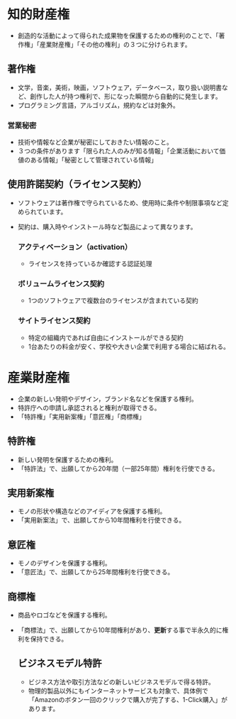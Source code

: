 # 知的財産権
- 創造的な活動によって得られた成果物を保護するための権利のことで、「著作権」「産業財産権」「その他の権利」の３つに分けられます。

## 著作権
- 文学，音楽，美術，映画，ソフトウェア，データベース，取り扱い説明書など、創作した人が持つ権利で、形になった瞬間から自動的に発生します。
- プログラミング言語，アルゴリズム，規約などは対象外。

### 営業秘密
- 技術や情報など企業が秘密にしておきたい情報のこと。
- ３つの条件があります「限られた人のみが知る情報」「企業活動において価値のある情報」「秘密として管理されている情報」

## 使用許諾契約（ライセンス契約）

- ソフトウェアは著作権で守られているため、使用時に条件や制限事項など定められています。
- 契約は、購入時やインストール時など製品によって異なります。
    
    ### アクティベーション（activation）
    - ライセンスを持っているか確認する認証処理
    
    ### ボリュームライセンス契約
    - 1つのソフトウェアで複数台のライセンスが含まれている契約
    
    ### サイトライセンス契約
    - 特定の組織内であれば自由にインストールができる契約
    - 1台あたりの料金が安く、学校や大きい企業で利用する場合に結ばれる。
 
# 産業財産権
- 企業の新しい発明やデザイン，ブランド名などを保護する権利。
- 特許庁への申請し承認されると権利が取得できる。
- 「特許権」「実用新案権」「意匠権」「商標権」

## 特許権
- 新しい発明を保護するための権利。
- 「特許法」で、出願してから20年間（一部25年間）権利を行使できる。

## 実用新案権
- モノの形状や構造などのアイディアを保護する権利。
- 「実用新案法」で、出願してから10年間権利を行使できる。

## 意匠権
- モノのデザインを保護する権利。
- 「意匠法」で、出願してから25年間権利を行使できる。

## 商標権
- 商品やロゴなどを保護する権利。
- 「商標法」で、出願してから10年間権利があり、**更新**する事で半永久的に権利を保持できる。
    
    ## ビジネスモデル特許
    - ビジネス方法や取引方法などの新しいビジネスモデルで得る特許。
    - 物理的製品以外にもインターネットサービスも対象で、具体例で「Amazonのボタン一回のクリックで購入が完了する、1-Click購入」があります。
